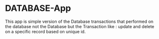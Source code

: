 # DATABASE-App
This app is simple version of the Database transactions that performed on the database not the Database but the Transaction like : update and delete on a specific record based on unique id.

